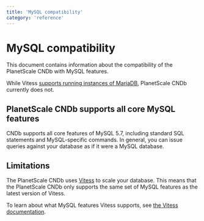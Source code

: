 ```yaml
---
title: 'MySQL compatibility'
category: 'reference'
---
```


# MySQL compatibility

This document contains information about the compatibility of the PlanetScale CNDb with MySQL features.

While Vitess [supports running instances of MariaDB](https://vitess.io/docs/get-started/local/), PlanetScale CNDb currently does not.

## PlanetScale CNDb supports all core MySQL features

CNDb supports all core features of MySQL 5.7, including standard SQL statements and MySQL-specific commands. In general, you can issue queries against your database as if it were a MySQL database.

## Limitations

The PlanetScale CNDb uses [Vitess](https://vitess.io) to scale your database. This means that the PlanetScale CNDb only supports the same set of MySQL features as the latest version of Vitess.

To learn about what MySQL features Vitess supports, see [the Vitess documentation](https://vitess.io/docs/reference/mysql-compatibility/).

